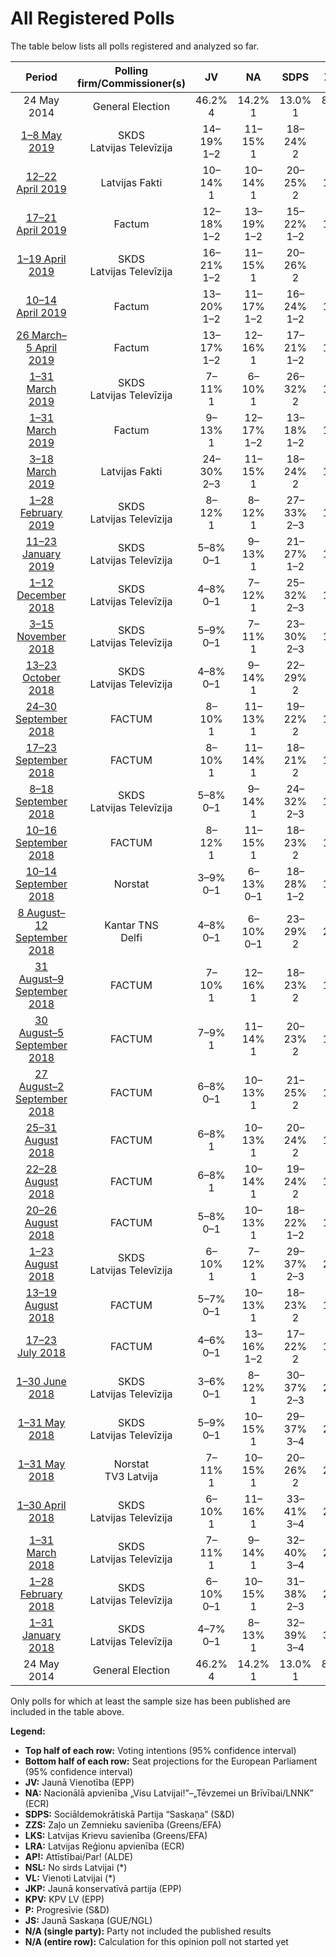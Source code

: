 # All Registered Polls

The table below lists all polls registered and analyzed so far.

| Period     | Polling firm/Commissioner(s) | JV | NA | SDPS | ZZS | LKS | LRA | AP! | NSL | VL | JKP | KPV | P | JS |
|:----------:|:----------------------------:|:--:|:--:|:--:|:--:|:--:|:--:|:--:|:--:|:--:|:--:|:--:|:--:|:--:|
| 24 May 2014 | General Election | 46.2% <br> 4 | 14.2% <br> 1 | 13.0% <br> 1 | 8.3% <br> 1 | 6.4% <br> 1 | 2.5% <br> 0 | 2.1% <br> 0 | 0.0% <br> 0 | 0.0% <br> 0 | 0.0% <br> 0 | 0.0% <br> 0 | 0.0% <br> 0 | 0.0% <br> 0 |
| [1–8 May 2019](2019-05-08-SKDS.html) | SKDS <br> Latvijas Televīzija | 14–19% <br> 1–2 | 11–15% <br> 1 | 18–24% <br> 2 | 5–8% <br> 0–1 | 8–12% <br> 1 | 2–4% <br> 0 | 14–19% <br> 1–2 | N/A <br> N/A | N/A <br> N/A | 4–7% <br> 0–1 | 1–3% <br> 0 | 5–8% <br> 0–1 | 0–2% <br> 0 |
| [12–22 April 2019](2019-04-22-LatvijasFakti.html) | Latvijas Fakti | 10–14% <br> 1 | 10–14% <br> 1 | 20–25% <br> 2 | 9–13% <br> 1 | 4–6% <br> 0–1 | 4–6% <br> 0–1 | 9–13% <br> 1 | N/A <br> N/A | N/A <br> N/A | 7–11% <br> 1 | 3–5% <br> 0 | 2–4% <br> 0 | 5–8% <br> 0–1 |
| [17–21 April 2019](2019-04-21-Factum.html) | Factum | 12–18% <br> 1–2 | 13–19% <br> 1–2 | 15–22% <br> 1–2 | 6–11% <br> 1 | 3–6% <br> 0 | 3–6% <br> 0–1 | 9–14% <br> 1 | N/A <br> N/A | N/A <br> N/A | 8–13% <br> 1 | 2–5% <br> 0 | 5–10% <br> 0–1 | 0–2% <br> 0 |
| [1–19 April 2019](2019-04-19-SKDS.html) | SKDS <br> Latvijas Televīzija | 16–21% <br> 1–2 | 11–15% <br> 1 | 20–26% <br> 2 | 5–8% <br> 0–1 | 6–10% <br> 1 | 2–4% <br> 0 | 14–18% <br> 1–2 | N/A <br> N/A | N/A <br> N/A | 3–5% <br> 0 | 1–2% <br> 0 | 6–9% <br> 0–1 | N/A <br> N/A |
| [10–14 April 2019](2019-04-14-Factum.html) | Factum | 13–20% <br> 1–2 | 11–17% <br> 1–2 | 16–24% <br> 1–2 | 6–11% <br> 0–1 | 3–6% <br> 0–1 | 3–6% <br> 0–1 | 9–15% <br> 1 | N/A <br> N/A | N/A <br> N/A | 6–11% <br> 0–1 | 2–5% <br> 0 | 4–9% <br> 0–1 | N/A <br> N/A |
| [26 March–5 April 2019](2019-04-05-Factum.html) | Factum | 13–17% <br> 1–2 | 12–16% <br> 1 | 17–21% <br> 1–2 | 7–11% <br> 1 | 4–6% <br> 0–1 | 3–5% <br> 0 | 9–13% <br> 1 | N/A <br> N/A | N/A <br> N/A | 7–11% <br> 1 | 2–4% <br> 0 | 5–8% <br> 0–1 | N/A <br> N/A |
| [1–31 March 2019](2019-03-31-SKDS.html) | SKDS <br> Latvijas Televīzija | 7–11% <br> 1 | 6–10% <br> 1 | 26–32% <br> 2 | 11–15% <br> 1 | 2–4% <br> 0 | 4–7% <br> 0–1 | 8–12% <br> 1 | N/A <br> N/A | N/A <br> N/A | 11–15% <br> 1 | 5–9% <br> 0–1 | 3–6% <br> 0 | N/A <br> N/A |
| [1–31 March 2019](2019-03-31-Factum.html) | Factum | 9–13% <br> 1 | 12–17% <br> 1–2 | 13–18% <br> 1–2 | 8–12% <br> 1 | 4–7% <br> 0–1 | 5–8% <br> 0–1 | 9–13% <br> 1 | N/A <br> N/A | N/A <br> N/A | 11–16% <br> 1 | 3–6% <br> 0 | 5–8% <br> 0–1 | N/A <br> N/A |
| [3–18 March 2019](2019-03-18-LatvijasFakti.html) | Latvijas Fakti | 24–30% <br> 2–3 | 11–15% <br> 1 | 18–24% <br> 2 | 13–17% <br> 1–2 | 4–7% <br> 0–1 | 4–7% <br> 0–1 | 8–12% <br> 1 | N/A <br> N/A | N/A <br> N/A | 4–7% <br> 0–1 | N/A <br> N/A | N/A <br> N/A | N/A <br> N/A |
| [1–28 February 2019](2019-02-28-SKDS.html) | SKDS <br> Latvijas Televīzija | 8–12% <br> 1 | 8–12% <br> 1 | 27–33% <br> 2–3 | 7–11% <br> 1 | 2–4% <br> 0 | 3–6% <br> 0 | 7–11% <br> 1 | N/A <br> N/A | N/A <br> N/A | 13–18% <br> 1 | 5–8% <br> 0–1 | 3–6% <br> 0 | N/A <br> N/A |
| [11–23 January 2019](2019-01-23-SKDS.html) | SKDS <br> Latvijas Televīzija | 5–8% <br> 0–1 | 9–13% <br> 1 | 21–27% <br> 1–2 | 9–13% <br> 1 | N/A <br> N/A | N/A <br> N/A | 7–11% <br> 1 | N/A <br> N/A | N/A <br> N/A | 15–20% <br> 1 | 8–12% <br> 1 | N/A <br> N/A | N/A <br> N/A |
| [1–12 December 2018](2018-12-12-SKDS.html) | SKDS <br> Latvijas Televīzija | 4–8% <br> 0–1 | 7–12% <br> 1 | 25–32% <br> 2–3 | 7–12% <br> 1 | 2–5% <br> 0 | 3–6% <br> 0 | 7–11% <br> 1 | N/A <br> N/A | N/A <br> N/A | 10–15% <br> 1 | 12–18% <br> 1 | 2–5% <br> 0 | N/A <br> N/A |
| [3–15 November 2018](2018-11-15-SKDS.html) | SKDS <br> Latvijas Televīzija | 5–9% <br> 0–1 | 7–11% <br> 1 | 23–30% <br> 2–3 | 7–12% <br> 1 | 1–4% <br> 0 | 3–6% <br> 0 | 8–13% <br> 1 | N/A <br> N/A | N/A <br> N/A | 12–18% <br> 1 | 12–18% <br> 1 | 2–4% <br> 0 | N/A <br> N/A |
| [13–23 October 2018](2018-10-23-SKDS.html) | SKDS <br> Latvijas Televīzija | 4–8% <br> 0–1 | 9–14% <br> 1 | 22–29% <br> 2 | 6–9% <br> 0–1 | 1–3% <br> 0 | 4–8% <br> 0–1 | 10–14% <br> 1 | N/A <br> N/A | N/A <br> N/A | 11–16% <br> 1 | 13–18% <br> 1 | 1–4% <br> 0 | N/A <br> N/A |
| [24–30 September 2018](2018-09-30-FACTUM.html) | FACTUM | 8–10% <br> 1 | 11–13% <br> 1 | 19–22% <br> 2 | 10–12% <br> 1 | 1% <br> 0 | 2–4% <br> 0 | 12–14% <br> 1 | N/A <br> N/A | N/A <br> N/A | 14–16% <br> 1 | 11–13% <br> 1 | 2–4% <br> 0 | N/A <br> N/A |
| [17–23 September 2018](2018-09-23-FACTUM.html) | FACTUM | 8–10% <br> 1 | 11–14% <br> 1 | 18–21% <br> 2 | 11–14% <br> 1 | 2–3% <br> 0 | 2–4% <br> 0 | 10–12% <br> 1 | N/A <br> N/A | N/A <br> N/A | 15–18% <br> 1 | 10–12% <br> 1 | 2–3% <br> 0 | N/A <br> N/A |
| [8–18 September 2018](2018-09-18-SKDS.html) | SKDS <br> Latvijas Televīzija | 5–8% <br> 0–1 | 9–14% <br> 1 | 24–32% <br> 2–3 | 13–18% <br> 1–2 | 2–4% <br> 0 | 2–5% <br> 0 | 6–11% <br> 1 | 1–4% <br> 0 | N/A <br> N/A | 6–11% <br> 1 | 8–13% <br> 1 | 1–3% <br> 0 | N/A <br> N/A |
| [10–16 September 2018](2018-09-16-FACTUM.html) | FACTUM | 8–12% <br> 1 | 11–15% <br> 1 | 18–23% <br> 2 | 8–12% <br> 1 | 2–4% <br> 0 | 2–4% <br> 0 | 10–14% <br> 1 | N/A <br> N/A | N/A <br> N/A | 12–16% <br> 1 | 9–13% <br> 1 | 1–3% <br> 0 | N/A <br> N/A |
| [10–14 September 2018](2018-09-14-Norstat.html) | Norstat | 3–9% <br> 0–1 | 6–13% <br> 0–1 | 18–28% <br> 1–2 | 11–19% <br> 1–2 | 2–6% <br> 0 | 1–5% <br> 0 | 5–11% <br> 0–1 | N/A <br> N/A | N/A <br> N/A | 7–14% <br> 1 | 10–17% <br> 1 | 1–4% <br> 0 | N/A <br> N/A |
| [8 August–12 September 2018](2018-09-12-KantarTNS.html) | Kantar TNS <br> Delfi | 4–8% <br> 0–1 | 6–10% <br> 0–1 | 23–29% <br> 2 | 14–20% <br> 1–2 | 0–2% <br> 0 | 0–2% <br> 0 | 5–9% <br> 0–1 | 0–1% <br> 0 | N/A <br> N/A | 7–12% <br> 1 | 14–19% <br> 1 | 1–2% <br> 0 | N/A <br> N/A |
| [31 August–9 September 2018](2018-09-09-FACTUM.html) | FACTUM | 7–10% <br> 1 | 12–16% <br> 1 | 18–23% <br> 2 | 7–10% <br> 1 | 2–4% <br> 0 | 3–5% <br> 0 | 7–10% <br> 1 | N/A <br> N/A | N/A <br> N/A | 13–17% <br> 1 | 11–15% <br> 1 | 1–3% <br> 0 | N/A <br> N/A |
| [30 August–5 September 2018](2018-09-05-FACTUM.html) | FACTUM | 7–9% <br> 1 | 11–14% <br> 1 | 20–23% <br> 2 | 8–10% <br> 1 | 1–3% <br> 0 | 3–5% <br> 0 | 8–11% <br> 1 | N/A <br> N/A | N/A <br> N/A | 13–16% <br> 1 | 11–14% <br> 1 | 2–4% <br> 0 | N/A <br> N/A |
| [27 August–2 September 2018](2018-09-02-FACTUM.html) | FACTUM | 6–8% <br> 0–1 | 10–13% <br> 1 | 21–25% <br> 2 | 8–10% <br> 1 | 1–3% <br> 0 | 2–4% <br> 0 | 9–12% <br> 1 | N/A <br> N/A | N/A <br> N/A | 13–16% <br> 1 | 10–13% <br> 1 | 2–4% <br> 0 | N/A <br> N/A |
| [25–31 August 2018](2018-08-31-FACTUM.html) | FACTUM | 6–8% <br> 1 | 10–13% <br> 1 | 20–24% <br> 2 | 8–11% <br> 1 | 2–4% <br> 0 | 2–4% <br> 0 | 10–13% <br> 1 | N/A <br> N/A | N/A <br> N/A | 13–16% <br> 1 | 11–14% <br> 1 | 2–4% <br> 0 | N/A <br> N/A |
| [22–28 August 2018](2018-08-28-FACTUM.html) | FACTUM | 6–8% <br> 1 | 10–14% <br> 1 | 19–24% <br> 2 | 9–12% <br> 1 | 2–4% <br> 0 | 1–3% <br> 0 | 9–12% <br> 1 | N/A <br> N/A | N/A <br> N/A | 11–15% <br> 1 | 13–17% <br> 1 | 2–4% <br> 0 | N/A <br> N/A |
| [20–26 August 2018](2018-08-26-FACTUM.html) | FACTUM | 5–8% <br> 0–1 | 10–13% <br> 1 | 18–22% <br> 1–2 | 10–13% <br> 1 | 1–3% <br> 0 | 1–3% <br> 0 | 9–12% <br> 1 | N/A <br> N/A | N/A <br> N/A | 10–13% <br> 1 | 14–18% <br> 1 | 2–4% <br> 0 | N/A <br> N/A |
| [1–23 August 2018](2018-08-23-SKDS.html) | SKDS <br> Latvijas Televīzija | 6–10% <br> 1 | 7–12% <br> 1 | 29–37% <br> 2–3 | 15–21% <br> 1–2 | 1–3% <br> 0 | 3–6% <br> 0–1 | 3–7% <br> 0–1 | 2–4% <br> 0 | N/A <br> N/A | 3–6% <br> 0–1 | 9–14% <br> 1 | 1–4% <br> 0 | N/A <br> N/A |
| [13–19 August 2018](2018-08-19-FACTUM.html) | FACTUM | 5–7% <br> 0–1 | 10–13% <br> 1 | 18–23% <br> 2 | 10–13% <br> 1 | 3–5% <br> 0 | 3–5% <br> 0 | 8–11% <br> 1 | 1–2% <br> 0 | N/A <br> N/A | 8–11% <br> 1 | 14–18% <br> 1–2 | 2–4% <br> 0 | N/A <br> N/A |
| [17–23 July 2018](2018-07-23-FACTUM.html) | FACTUM | 4–6% <br> 0–1 | 13–16% <br> 1–2 | 17–22% <br> 2 | 11–14% <br> 1 | 1–3% <br> 0 | 3–5% <br> 0–1 | 10–13% <br> 1 | 1–2% <br> 0 | N/A <br> N/A | 9–12% <br> 1 | 13–16% <br> 1–2 | 2–4% <br> 0 | N/A <br> N/A |
| [1–30 June 2018](2018-06-30-SKDS.html) | SKDS <br> Latvijas Televīzija | 3–6% <br> 0–1 | 8–12% <br> 1 | 30–37% <br> 2–3 | 20–26% <br> 2 | 1–3% <br> 0 | 2–4% <br> 0 | 6–10% <br> 0–1 | 1–4% <br> 0 | N/A <br> N/A | 5–9% <br> 0–1 | 5–9% <br> 0–1 | 1–3% <br> 0 | N/A <br> N/A |
| [1–31 May 2018](2018-05-31-SKDS.html) | SKDS <br> Latvijas Televīzija | 5–9% <br> 0–1 | 10–15% <br> 1 | 29–37% <br> 3–4 | 22–29% <br> 2–3 | 1–4% <br> 0 | 2–5% <br> 0 | 4–7% <br> 0–1 | 2–4% <br> 0 | N/A <br> N/A | 3–6% <br> 0–1 | 4–7% <br> 0–1 | 0–2% <br> 0 | N/A <br> N/A |
| [1–31 May 2018](2018-05-31-Norstat.html) | Norstat <br> TV3 Latvija | 7–11% <br> 1 | 10–15% <br> 1 | 20–26% <br> 2 | 21–27% <br> 2 | N/A <br> N/A | 3–6% <br> 0 | 6–10% <br> 0–1 | 2–4% <br> 0 | N/A <br> N/A | 7–11% <br> 1 | 4–7% <br> 0–1 | N/A <br> N/A | N/A <br> N/A |
| [1–30 April 2018](2018-04-30-SKDS.html) | SKDS <br> Latvijas Televīzija | 6–10% <br> 1 | 11–16% <br> 1 | 33–41% <br> 3–4 | 17–24% <br> 2 | N/A <br> N/A | 3–6% <br> 0–1 | 2–4% <br> 0 | N/A <br> N/A | 2–5% <br> 0 | 4–8% <br> 0–1 | 3–6% <br> 0–1 | N/A <br> N/A | N/A <br> N/A |
| [1–31 March 2018](2018-03-31-SKDS.html) | SKDS <br> Latvijas Televīzija | 7–11% <br> 1 | 9–14% <br> 1 | 32–40% <br> 3–4 | 21–28% <br> 2 | 1–3% <br> 0 | 2–5% <br> 0 | 2–5% <br> 0 | 1–3% <br> 0 | 0–2% <br> 0 | 5–9% <br> 0–1 | 2–5% <br> 0 | 0–2% <br> 0 | N/A <br> N/A |
| [1–28 February 2018](2018-02-28-SKDS.html) | SKDS <br> Latvijas Televīzija | 6–10% <br> 0–1 | 10–15% <br> 1 | 31–38% <br> 2–3 | 20–27% <br> 1–2 | N/A <br> N/A | 2–5% <br> 0 | N/A <br> N/A | N/A <br> N/A | N/A <br> N/A | 5–9% <br> 0–1 | 2–5% <br> 0 | N/A <br> N/A | N/A <br> N/A |
| [1–31 January 2018](2018-01-31-SKDS.html) | SKDS <br> Latvijas Televīzija | 4–7% <br> 0–1 | 8–13% <br> 1 | 32–39% <br> 3–4 | 23–30% <br> 2–3 | N/A <br> N/A | 3–6% <br> 0–1 | 1–4% <br> 0 | 1–3% <br> 0 | N/A <br> N/A | 5–10% <br> 0–1 | 2–5% <br> 0 | N/A <br> N/A | N/A <br> N/A |
| 24 May 2014 | General Election | 46.2% <br> 4 | 14.2% <br> 1 | 13.0% <br> 1 | 8.3% <br> 1 | 6.4% <br> 1 | 2.5% <br> 0 | 2.1% <br> 0 | 0.0% <br> 0 | 0.0% <br> 0 | 0.0% <br> 0 | 0.0% <br> 0 | 0.0% <br> 0 | 0.0% <br> 0 |

Only polls for which at least the sample size has been published are included in the table above.

**Legend:**
+ **Top half of each row:** Voting intentions (95% confidence interval)
+ **Bottom half of each row:** Seat projections for the European Parliament (95% confidence interval)
+ **JV:** Jaunā Vienotība (EPP)
+ **NA:** Nacionālā apvienība „Visu Latvijai!”–„Tēvzemei un Brīvībai/LNNK” (ECR)
+ **SDPS:** Sociāldemokrātiskā Partija “Saskaņa” (S&D)
+ **ZZS:** Zaļo un Zemnieku savienība (Greens/EFA)
+ **LKS:** Latvijas Krievu savienība (Greens/EFA)
+ **LRA:** Latvijas Reģionu apvienība (ECR)
+ **AP!:** Attīstībai/Par! (ALDE)
+ **NSL:** No sirds Latvijai (*)
+ **VL:** Vienoti Latvijai (*)
+ **JKP:** Jaunā konservatīvā partija (EPP)
+ **KPV:** KPV LV (EPP)
+ **P:** Progresīvie (S&D)
+ **JS:** Jaunā Saskaņa (GUE/NGL)
+ **N/A (single party):** Party not included the published results
+ **N/A (entire row):** Calculation for this opinion poll not started yet

